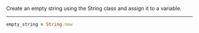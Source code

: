 Create an empty string using the String class and assign it to a variable.

---

```ruby
empty_string = String.new
```